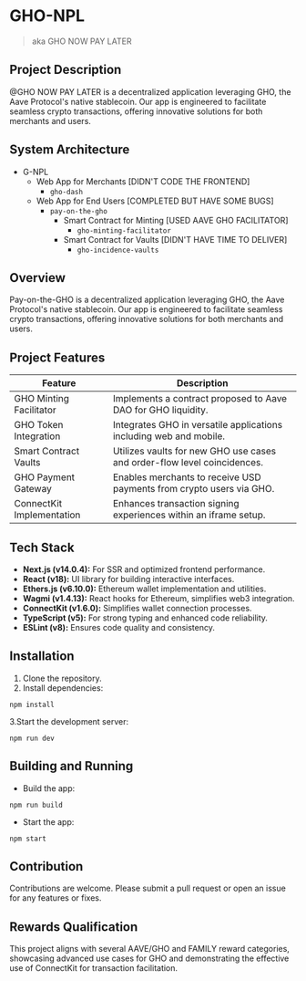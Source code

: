 # GHO-NPL

> aka GHO NOW PAY LATER

## Project Description

@GHO NOW PAY LATER is a decentralized application leveraging GHO, the Aave Protocol's native stablecoin. Our app is engineered to facilitate seamless crypto transactions, offering innovative solutions for both merchants and users.

## System Architecture

- G-NPL
  - Web App for Merchants [DIDN'T CODE THE FRONTEND]
    - `gho-dash`
  - Web App for End Users [COMPLETED BUT HAVE SOME BUGS]
    - `pay-on-the-gho`
      - Smart Contract for Minting [USED AAVE GHO FACILITATOR]
        - `gho-minting-facilitator`
      - Smart Contract for Vaults [DIDN'T HAVE TIME TO DELIVER]
        - `gho-incidence-vaults`

## Overview

Pay-on-the-GHO is a decentralized application leveraging GHO, the Aave Protocol's native stablecoin. Our app is engineered to facilitate seamless crypto transactions, offering innovative solutions for both merchants and users.

## Project Features

| Feature                  | Description                                              |
|--------------------------|----------------------------------------------------------|
| GHO Minting Facilitator  | Implements a contract proposed to Aave DAO for GHO liquidity. |
| GHO Token Integration    | Integrates GHO in versatile applications including web and mobile. |
| Smart Contract Vaults    | Utilizes vaults for new GHO use cases and order-flow level coincidences. |
| GHO Payment Gateway      | Enables merchants to receive USD payments from crypto users via GHO. |
| ConnectKit Implementation| Enhances transaction signing experiences within an iframe setup. |

## Tech Stack

- **Next.js (v14.0.4):** For SSR and optimized frontend performance.
- **React (v18):** UI library for building interactive interfaces.
- **Ethers.js (v6.10.0):** Ethereum wallet implementation and utilities.
- **Wagmi (v1.4.13):** React hooks for Ethereum, simplifies web3 integration.
- **ConnectKit (v1.6.0):** Simplifies wallet connection processes.
- **TypeScript (v5):** For strong typing and enhanced code reliability.
- **ESLint (v8):** Ensures code quality and consistency.

## Installation

1. Clone the repository.
2. Install dependencies:

```shell
npm install

```

3.Start the development server:

``` shell
npm run dev

```

## Building and Running

- Build the app:

``` shell
npm run build

```

- Start the app:

``` shell
npm start

```

## Contribution

Contributions are welcome. Please submit a pull request or open an issue for any features or fixes.

## Rewards Qualification

This project aligns with several AAVE/GHO and FAMILY reward categories, showcasing advanced use cases for GHO and demonstrating the effective use of ConnectKit for transaction facilitation.
